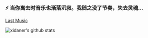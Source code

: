 ### ⚡ 当你离去时音乐也渐落沉寂。我随之没了节奏，失去灵魂...

[Last Music](http://music.163.com/playlist?id=330328959&userid=262256866)

![xidaner's github stats](https://github-readme-stats.vercel.app/api?username=xidaner&show_icons=true&title_color=fff&icon_color=79ff97&text_color=9f9f9f&bg_color=151515)
